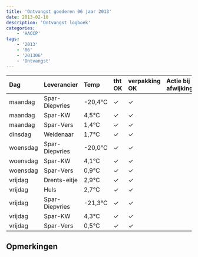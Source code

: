 ```yaml
---
title: 'Ontvangst goederen 06 jaar 2013'
date: 2013-02-10
description: 'Ontvangst logboek'
categories:
    - 'HACCP'
tags:
    - '2013'
    - '06'
    - '201306'
    - 'Ontvangst'
---
```

| Dag | Leverancier | Temp | tht OK | verpakking OK | Actie bij afwijking | Controle door |
|:---|:---|:---|:---|:---|:---|:---|
| maandag | Spar-Diepvries | -20,4°C | &check; | &check; | | DPater |
| maandag | Spar-KW | 4,5°C | &check; | &check; | | DPater |
| maandag | Spar-Vers | 1,4°C | &check; | &check; | | DPater |
| dinsdag | Weidenaar | 1,7°C | &check; | &check; | | DPater |
| woensdag | Spar-Diepvries | -20,0°C | &check; | &check; | | WPater |
| woensdag | Spar-KW | 4,1°C | &check; | &check; | | WPater |
| woensdag | Spar-Vers | 0,9°C | &check; | &check; | | WPater |
| vrijdag | Drents-eitje | 2,9°C | &check; | &check; | | WPater |
| vrijdag | Huls | 2,7°C | &check; | &check; | | WPater |
| vrijdag | Spar-Diepvries | -21,3°C | &check; | &check; | | WPater |
| vrijdag | Spar-KW | 4,3°C | &check; | &check; | | WPater |
| vrijdag | Spar-Vers | 0,5°C | &check; | &check; | | WPater |

## Opmerkingen


